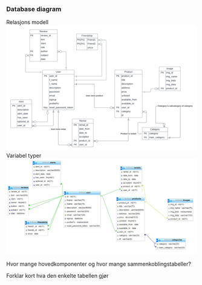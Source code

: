 ### Database diagram
Relasjons modell
![database_boco](uploads/42fc266791fd3b44bffce38b409edfb3/database_boco.png)
Variabel typer
![Skjermbilde_2022-05-12_102745](uploads/35d4b98a98605f43de2b23270dbbbb84/Skjermbilde_2022-05-12_102745.jpg)

Hvor mange hovedkomponenter og hvor mange sammenkoblingstabeller? 

Forklar kort hva den enkelte tabellen gjør
